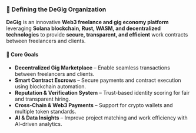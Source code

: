 ### **📌 Defining the DeGig Organization**  

**DeGig** is an innovative **Web3 freelance and gig economy platform** leveraging **Solana blockchain, Rust, WASM, and decentralized technologies** to provide **secure, transparent, and efficient** work contracts between freelancers and clients.  

#### **🌟 Core Goals**  
- **Decentralized Gig Marketplace** – Enable seamless transactions between freelancers and clients.  
- **Smart Contract Escrows** – Secure payments and contract execution using blockchain automation.  
- **Reputation & Verification System** – Trust-based identity scoring for fair and transparent hiring.  
- **Cross-Chain & Web3 Payments** – Support for crypto wallets and multiple token standards.  
- **AI & Data Insights** – Improve project matching and work efficiency with AI-driven analytics.  
